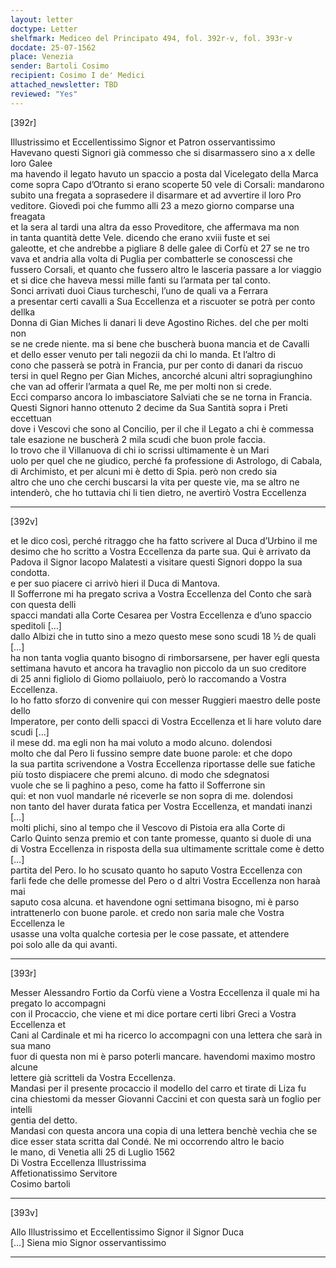 ```yaml
---
layout: letter
doctype: Letter
shelfmark: Mediceo del Principato 494, fol. 392r-v, fol. 393r-v
docdate: 25-07-1562
place: Venezia
sender: Bartoli Cosimo
recipient: Cosimo I de' Medici
attached_newsletter: TBD
reviewed: "Yes"
---
```


[392r]  
  
  
Illustrissimo et Eccellentissimo Signor et Patron osservantissimo  
Havevano questi Signori già commesso che si disarmassero sino a x delle loro Galee  
ma havendo il legato havuto un spaccio a posta dal Vicelegato della Marca  
come sopra Capo d’Otranto si erano scoperte 50 vele di Corsali: mandarono  
subito una fregata a soprasedere il disarmare et ad avvertire il loro Pro  
veditore. Giovedì poi che fummo alli 23 a mezo giorno comparse una freagata  
et la sera al tardi una altra da esso Proveditore, che affermava ma non  
in tanta quantità dette Vele. dicendo che erano xviii fuste et sei  
galeotte, et che andrebbe a pigliare 8 delle galee di Corfù et 27 se ne tro  
vava et andria alla volta di Puglia per combatterle se conoscessi che  
fussero Corsali, et quanto che fussero altro le lasceria passare a lor viaggio  
et si dice che haveva messi mille fanti su l’armata per tal conto.  
Sonci arrivati duoi Ciaus turcheschi, l’uno de quali va a Ferrara  
a presentar certi cavalli a Sua Eccellenza et a riscuoter se potrà per conto dellka  
Donna di Gian Miches li danari li deve Agostino Riches. del che per molti non   
se ne crede niente. ma si bene che buscherà buona mancia et de Cavalli  
et dello esser venuto per tali negozii da chi lo manda. Et l’altro di  
cono che passerà se potrà in Francia, pur per conto di danari da riscuo  
tersi in quel Regno per Gian Miches, ancorché alcuni altri sopragiunghino  
che van ad offerir l’armata a quel Re, me per molti non si crede.  
Ecci comparso ancora lo imbasciatore Salviati che se ne torna in Francia.  
Questi Signori hanno ottenuto 2 decime da Sua Santità sopra i Preti eccettuan  
dove i Vescovi che sono al Concilio, per il che il Legato a chi è commessa  
tale esazione ne buscherà 2 mila scudi che buon prole faccia.  
Io trovo che il Villanuova di chi io scrissi ultimamente è un Mari  
uolo per quel che ne giudico, perché fa professione di Astrologo, di Cabala,  
di Archimisto, et per alcuni mi è detto di Spia. però non credo sia  
altro che uno che cerchi buscarsi la vita per queste vie, ma se altro ne  
intenderò, che ho tuttavia chi li tien dietro, ne avertirò Vostra Eccellenza  
  
---  

[392v]  
  
  
et le dico così, perché ritraggo che ha fatto scrivere al Duca d’Urbino il me  
desimo che ho scritto a Vostra Eccellenza da parte sua. Qui è arrivato da  
Padova il Signor Iacopo Malatesti a visitare questi Signori doppo la sua condotta.  
e per suo piacere ci arrivò hieri il Duca di Mantova.  
Il Sofferrone mi ha pregato scriva a Vostra Eccellenza del Conto che sarà con questa delli  
spacci mandati alla Corte Cesarea per Vostra Eccellenza e d’uno spaccio speditoli […]  
dallo Albizi che in tutto sino a mezo questo mese sono scudi 18 ½ de quali […]  
ha non tanta voglia quanto bisogno di rimborsarsene, per haver egli questa  
settimana havuto et ancora ha travaglio non piccolo da un suo creditore  
di 25 anni figliolo di Giomo pollaiuolo, però lo raccomando a Vostra Eccellenza.  
Io ho fatto sforzo di convenire qui con messer Ruggieri maestro delle poste dello  
Imperatore, per conto delli spacci di Vostra Eccellenza et li hare voluto dare scudi […]  
il mese dd. ma egli non ha mai voluto a modo alcuno. dolendosi  
molto che dal Pero li fussino sempre date buone parole: et che dopo  
la sua partita scrivendone a Vostra Eccellenza riportasse delle sue fatiche  
più tosto dispiacere che premi alcuno. di modo che sdegnatosi  
vuole che se li paghino a peso, come ha fatto il Sofferrone sin  
qui: et non vuol mandarle né riceverle se non sopra di me. dolendosi  
non tanto del haver durata fatica per Vostra Eccellenza, et mandati inanzi […]  
molti plichi, sino al tempo che il Vescovo di Pistoia era alla Corte di  
Carlo Quinto senza premio et con tante promesse, quanto si duole di una  
di Vostra Eccellenza in risposta della sua ultimamente scrittale come è detto […]  
partita del Pero. Io ho scusato quanto ho saputo Vostra Eccellenza con  
farli fede che delle promesse del Pero o d altri Vostra Eccellenza non haraà mai  
saputo cosa alcuna. et havendone ogni settimana bisogno, mi è parso  
intrattenerlo con buone parole. et credo non saria male che Vostra Eccellenza le  
usasse una volta qualche cortesia per le cose passate, et attendere  
poi solo alle da qui avanti.  
  
---  

[393r]  
  
  
Messer Alessandro Fortio da Corfù viene a Vostra Eccellenza il quale mi ha pregato lo accompagni  
con il Procaccio, che viene et mi dice portare certi libri Greci a Vostra Eccellenza et  
Cani al Cardinale et mi ha ricerco lo accompagni con una lettera che sarà in sua mano  
fuor di questa non mi è parso poterli mancare. havendomi maximo mostro alcune  
lettere già scritteli da Vostra Eccellenza.  
Mandasi per il presente procaccio il modello del carro et tirate di Liza fu  
cina chiestomi da messer Giovanni Caccini et con questa sarà un foglio per intelli  
gentia del detto.  
Mandasi con questa ancora una copia di una lettera benchè vechia che se  
dice esser stata scritta dal Condé. Ne mi occorrendo altro le bacio  
le mano, di Venetia alli 25 di Luglio 1562  
Di Vostra Eccellenza Illustrissima  
Affetionatissimo Servitore  
Cosimo bartoli  
  
---  

[393v]  
  
  
Allo Illustrissimo et Eccellentissimo Signor il Signor Duca  
[…] Siena mio Signor osservantissimo  
  
---  

